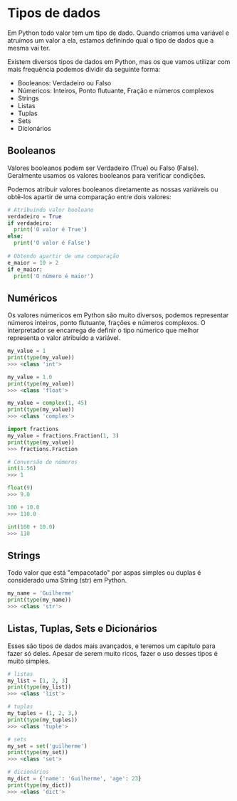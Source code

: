 # Tipos de dados

Em Python todo valor tem um tipo de dado. Quando criamos uma variável e atruímos um valor a ela, estamos definindo qual o tipo de dados que a mesma vai ter.

Existem diversos tipos de dados em Python, mas os que vamos utilizar com mais frequência podemos dividir da seguinte forma:

* Booleanos: Verdadeiro ou Falso
* Númericos: Inteiros, Ponto flutuante, Fração e números complexos
* Strings
* Listas
* Tuplas
* Sets
* Dicionários

## Booleanos

Valores booleanos podem ser Verdadeiro (True) ou Falso (False). Geralmente usamos os valores booleanos para verificar condições.

Podemos atribuir valores booleanos diretamente as nossas variáveis ou obtê-los apartir de uma comparação entre dois valores:

```python
# Atribuindo valor booleano
verdadeiro = True
if verdadeiro:
  print('O valor é True')
else:
  print('O valor é False')
  
# Obtendo apartir de uma comparação
e_maior = 10 > 2
if e_maior:
  print('O número é maior')
```

## Numéricos

Os valores númericos em Python são muito diversos, podemos representar números inteiros, ponto flutuante, frações e números complexos. O interpretador se encarrega de definir o tipo númerico que melhor representa o valor atribuído a variável.

```python
my_value = 1
print(type(my_value))
>>> <class 'int'>

my_value = 1.0
print(type(my_value))
>>> <class 'float'>

my_value = complex(1, 45)
print(type(my_value))
>>> <class 'complex'>

import fractions
my_value = fractions.Fraction(1, 3)
print(type(my_value))
>>> fractions.Fraction

# Conversão de números
int(1.56)
>>> 1

float(9)
>>> 9.0

100 + 10.0
>>> 110.0

int(100 + 10.0)
>>> 110
```

## Strings

Todo valor que está "empacotado" por aspas simples ou duplas é considerado uma String (str) em Python. 

```python
my_name = 'Guilherme'
print(type(my_name))
>>> <class 'str'>
```

## Listas, Tuplas, Sets e Dicionários

Esses são tipos de dados mais avançados, e teremos um capítulo para fazer só deles. Apesar de serem muito ricos, fazer o uso desses tipos é muito simples.

```python
# listas
my_list = [1, 2, 3]
print(type(my_list))
>>> <class 'list'>

# tuplas
my_tuples = (1, 2, 3,)
print(type(my_tuples))
>>> <class 'tuple'>

# sets
my_set = set('guilherme')
print(type(my_set))
>>> <class 'set'>

# dicionários
my_dict = {'name': 'Guilherme', 'age': 23}
print(type(my_dict))
>>> <class 'dict'>
```

